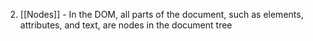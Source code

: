 2. [[Nodes]] - In the DOM, all parts of the document, such as elements, attributes, and text, are nodes in the document tree